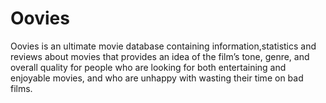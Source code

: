 # Oovies
Oovies is an ultimate movie database containing information,statistics and reviews about movies that provides an idea of the film’s tone, genre, and overall quality for people who are looking for both entertaining and enjoyable movies, and who are unhappy with wasting their time on bad films.
